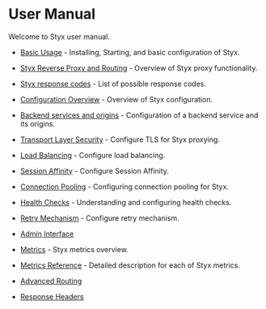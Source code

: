 
# User Manual

Welcome to Styx user manual. 

 - [Basic Usage](user-guide/basic-usage.md) - Installing, Starting, and basic configuration of Styx.
 
 - [Styx Reverse Proxy and Routing](user-guide/reverse-proxying.md) - Overview of Styx proxy functionality.
 
 - [Styx response codes](user-guide/response-codes.md) - List of possible response codes.
   
 - [Configuration Overview](user-guide/configure-overview.md) - Overview of Styx configuration.
 
 - [Backend services and origins](user-guide/configure-origins.md) - Configuration of a backend service and its origins.
  
 - [Transport Layer Security](user-guide/configure-tls.md) - Configure TLS for Styx proxying.
 
 - [Load Balancing](user-guide/configure-load-balancing.md) - Configure load balancing.

 - [Session Affinity](user-guide/configure-session-affinity.md) - Configure Session Affinity.
 
 - [Connection Pooling](user-guide/configure-connection-pooling.md) - Configuring connection pooling for Styx.
 
 - [Health Checks](user-guide/configure-health-checks.md) - Understanding and configuring health checks.

 - [Retry Mechanism](user-guide/configure-retry-mechanism.md) - Configure retry mechanism.
 
 - [Admin Interface](user-guide/admin-interface.md)
 
 - [Metrics](user-guide/metrics.md) - Styx metrics overview.

 - [Metrics Reference](user-guide/metrics-reference.md) - Detailed description for each of Styx metrics.

 - [Advanced Routing](user-guide/configure-advanced-routing.md)
 
 - [Response Headers](user-guide/headers.md)
 
 
